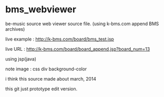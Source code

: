 # bms_webviewer
be-music source web viewer source file. (using k-bms.com append BMS archives)

live example : http://k-bms.com/board/bms_test.jsp

live URL : http://k-bms.com/board/board_append.jsp?board_num=13



using jsp(java)

note image : css div background-color


i think this source made about march, 2014

this git just prototype edit version.
